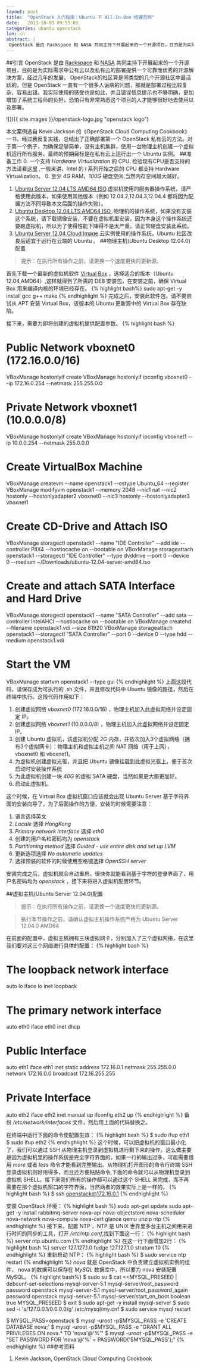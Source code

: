 ```yaml
---
layout: post
title:  "OpenStack 入门指南：Ubuntu 下 All-In-One 搭建范例"
date:   2013-10-03 09:55:09
categories: ubuntu openstack
lan: cn
abstract: |
 OpenStack 是由 Rackspace 和 NASA 共同主持下开展起来的一个开源项目，目的是为实际需求中公有云以及私有云的部署提供一个可靠而优秀的开源解决方案，经过几年的发展， OpenStack的社区算是同类型的几个开源社区中最活跃的。但是 OpenStack 一直有一个很多人诟病的问题，那就是部署过程比较复杂，容易出错。
---
```

##引言
OpenStack 是由 [Rackspace][rackspace] 和 [NASA][nasa] 共同主持下开展起来的一个开源项目，目的是为实际需求中公有云以及私有云的部署提供一个可靠而优秀的开源解决方案，经过几年的发展， OpenStack的社区算是同类型的几个开源社区中最活跃的。但是 OpenStack 一直有一个很多人诟病的问题，那就是部署过程比较复杂，容易出错。我实际使用的感受也是如此，并且错误信息提示也不够明确，更加增加了系统工程师的负担，恐怕只有非常熟悉这个项目的人才能够很好地去使用以及部署。

![]({{ site.images }}/openstack-logo.jpg "openstack logo")

本文案例选自 Kevin Jackson 的《OpenStack Cloud Computing Cookbook》一书，经过我反复实践，总结出了正确部署第一个 OpenStack 私有云的方法。对于第一个例子，为确保足够简单，没有主机集群，使用一台物理主机创建一个虚拟机运行所有服务。最终的预期目标是在私有云上运行出一个 Ubuntu 实例。
##准备工作
0. 一个支持 *Hardware Virtualization* 的 CPU. 检验现有CPU是否支持的方法请看[这里][check-hv] ,一般来讲，Intel 的 i 系列开始之后的 CPU 都支持 Hardware Virtualization。
0. 至少 *4G* RAM，*100G* 硬盘空间.当然内存空间越大越好。
1. [Ubuntu Server 12.04 LTS AMD64 ISO][ubuntu server 12.04].虚拟机使用的服务器操作系统，请严格使用此版本，如果使用其他版本（例如 12.04.2,12.04.3,12.04.4 都将因为配置方法不同导致本文后面的操作失败）。
2. [Ubuntu Desktop 12.04 LTS AMD64 ISO ][ubuntu desktop 12.04].物理机的操作系统，如果没有安装这个系统，请下载镜像安装，不要在虚拟机里安装，因为本身这个操作系统还要跑虚拟机，所以为了使得性能下降得不是太严重，请正常硬盘安装此系统。
3. [Ubuntu Server 12.04 Cloud Image][ubuntu server 12.04 cloud image].云实例使用的操作系统，Ubuntu 社区改良后适宜于运行在云端的 Ubuntu 。
##物理主机(Ubuntu Desktop 12.04.0)配置

>提示：在执行所有操作之前，请更换一个速度更快的更新源。

首先下载一个最新的虚拟机软件 [Virtual Box][virtual box download] ，选择适合的版本（Ubuntu 12.04,AMD64）,这样就得到了所需的 DEB 安装包，在安装之前，确保 Virtual Box 用来编译内核的环境已经存在。
{% highlight bash%}
sudo apt-get -y install gcc g++ make
{% endhighlight %}
完成之后，安装此软件包。请不要尝试从 APT 安装 Virtual Box，该版本的 Ubuntu 更新源中的 Virtual Box 存在缺陷。

接下来，需要为即将创建的虚拟机提供配置参数。
{% highlight bash %}
# Public Network vboxnet0 (172.16.0.0/16)
VBoxManage hostonlyif create
VBoxManage hostonlyif ipconfig vboxnet0 --ip 172.16.0.254 --netmask 255.255.0.0
# Private Network vboxnet1 (10.0.0.0/8)
VBoxManage hostonlyif create
VBoxManage hostonlyif ipconfig vboxnet1 --ip 10.0.0.254 --netmask 255.0.0.0

# Create VirtualBox Machine
VBoxManage createvm --name openstack1 --ostype Ubuntu_64 --register
VBoxManage modifyvm openstack1 --memory 2048 --nic1 nat --nic2 hostonly --hostonlyadapter2 vboxnet0 --nic3 hostonly --hostonlyadapter3 vboxnet1

# Create CD-Drive and Attach ISO
VBoxManage storagectl openstack1 --name "IDE Controller" --add ide --controller PIIX4 --hostiocache on --bootable on
VBoxManage storageattach openstack1 --storagectl "IDE Controller" --type dvddrive --port 0 --device 0 --medium ~/Downloads/ubuntu-12.04-server-amd64.iso

# Create and attach SATA Interface and Hard Drive
VBoxManage storagectl openstack1 --name "SATA Controller" --add sata --controller IntelAHCI --hostiocache on --bootable on
VBoxManage createhd --filename openstack1.vdi --size 81920
VBoxManage storageattach openstack1 --storagectl "SATA Controller" --port 0 --device 0 --type hdd --medium openstack1.vdi

# Start the VM
VBoxManage startvm openstack1 --type gui
{% endhighlight %}
上面这段代码，请保存成为可执行的 .sh 文件，并且修改代码中 Ubuntu 镜像的路径，然后在终端中执行。这段代码作用如下：


1. 创建虚拟网络 *vboxnet0* (172.16.0.0/16) ，物理主机加入此虚拟网络并设定固定 IP。
2. 创建虚拟网络 *vboxnet1* (10.0.0.0/8) ，物理主机加入此虚拟网络并设定固定 IP。
3. 创建 Ubuntu 虚拟机，该虚拟机分配 *2G* 内存，并依次加入3个虚拟网络（拥有3个虚拟网卡）：物理主机和虚拟主机之间 NAT 网络（用于上网），vboxnet0 和 vboxnet1。
4. 为虚拟机创建虚拟光驱，并且把 Ubuntu 镜像挂载到此虚拟光驱上，便于首次启动时安装操作系统
5. 为此虚拟机创建一块 *40G* 的虚拟 SATA 硬盘，当然如果更大那更加好。
6. 启动此虚拟机。

这个时候，在 Virtual Box 虚拟机窗口应该就会出现 Ubuntu Server 基于字符界面的安装向导了，为了后面操作的方便，安装的时候需要注意：
1. 语言选择英文
2. *Locale* 选择 *HongKong*
3. *Primary network interface* 选择 *eth0*
4. 创建的用户名和密码均为 *openstack*
5. *Partitioning method* 选择 *Guided - use entire disk and set up LVM*
6. 更新选项选择 *No automatic updates*
7. 选择预装的软件的时候使用空格键选择 *OpenSSH server*

安装完成之后，虚拟机就会自动重启，很快你就能看到基于字符的登录界面了，用户名密码均为 *openstack* ，接下来将进入虚拟机配置环节。

##虚拟主机(Ubuntu Server 12.04.0)配置

>提示：在执行所有操作之前，请更换一个速度更快的更新源。

>执行本节操作之前，请确认虚拟主机操作系统严格为 Ubuntu Server 12.04.0 AMD64

在前面的配置中，虚拟主机拥有三块虚拟网卡，分别加入了三个虚拟网络，在这里我们要对这三个网络进行具体的配置：
{% highlight bash %}
# The loopback network interface
auto lo
iface lo inet loopback

# The primary network interface
auto eth0
iface eth0 inet dhcp

# Public Interface
auto eth1
iface eth1 inet static
  address 172.16.0.1
  netmask 255.255.0.0
  network 172.16.0.0
  broadcast 172.16.255.255

# Private Interface
auto eth2
iface eth2 inet manual
  up ifconfig eth2 up
{% endhighlight %}
备份 */etc/network/interfaces* 文件，然后用上面的代码替换之。

在终端中运行下面的命令使配置生效：
{% highlight bash %}
$ sudo ifup eth1
$ sudo ifup eth2
{% endhighlight %}
这个时候，可以把虚拟机的窗口最小化了，我们可以通过 SSH 从物理主机登录到虚拟机进行剩下来的操作。这么做主要是因为虚拟机里的操作系统是完全字符界面的，如果一行的输出过多，可能需要借用 *more* 或者 *less* 命令才能看到完整输出。从物理机打开图形的命令行终端 SSH 登录虚拟机则好用得多，而且还方便粘贴命令,下面的命令就可以从物理机登录到虚拟机 SHELL。接下来我们所有的操作都可以通过这个 SHELL 来完成，而不再需要在那个虚拟机窗口的字符界面，当然两者的效果实际上是一样的。
{% highlight bash %}
$ ssh openstack@172.16.0.1
{% endhighlight %}

安装 OpenStack 环境：
{% highlight bash %}
sudo apt-get update
sudo apt-get -y install rabbitmq-server nova-api nova-objectstore nova-scheduler nova-network nova-compute nova-cert glance qemu unzip ntp
{% endhighlight %}
接下来，配置 NTP ，NTP 是 UNIX 世界里多台主机之间用来进行时间的同步的工具，打开 */etc/ntp.conf*,找到下面这一行：
{% highlight bash %}
server ntp.ubuntu.com
{% endhighlight %}
在这一行下面增加2行：
{% highlight bash %}
server 127.127.1.0
fudge 127.127.1.0 stratum 10
{% endhighlight %}
重新启动 NTP：
{% highlight bash %}
$ sudo service ntp restart
{% endhighlight %}
*nova* 就是 OpenStack 中负责建立虚拟机实例的组件， nova 的数据可以保存在 *MySQL* 数据库中，所以要为 nova 安装配置 MySQL。
{% highlight bash%}
$ sudo su
$ cat <<MYSQL_PRESEED | debconf-set-selections
mysql-server-5.1 mysql-server/root_password password openstack
mysql-server-5.1 mysql-server/root_password_again password openstack
mysql-server-5.1 mysql-server/start_on_boot boolean true
MYSQL_PRESEED
$ exit
$ sudo apt-get -y install mysql-server
$ sudo sed -i 's/127.0.0.1/0.0.0.0/g' /etc/mysql/my.cnf
$ sudo service mysql restart

$ MYSQL_PASS=openstack
$ mysql -uroot -p$MYSQL_PASS -e 'CREATE DATABASE nova;'
$ mysql -uroot -p$MYSQL_PASS -e "GRANT ALL PRIVILEGES ON nova.* TO 'nova'@'%'"
$ mysql -uroot -p$MYSQL_PASS -e "SET PASSWORD FOR 'nova'@'%' = PASSWORD('$MYSQL_PASS');"
{% endhighlight %}
##参考资料
1. Kevin Jackson, OpenStack Cloud Computing Cookbook

[rackspace]: http://www.rackspace.com "Rackspace"
[nasa]: http://www.nasa.gov "NASA"
[check-hv]: https://help.ubuntu.com/community/KVM/Installation
[ubuntu server 12.04]: http://old-releases.ubuntu.com/releases/12.04.0/ubuntu-12.04-server-amd64.iso
[ubuntu desktop 12.04]: http://old-releases.ubuntu.com/releases/12.04.0/ubuntu-12.04-desktop-amd64.iso
[ubuntu server 12.04 cloud image]: http://cloud-images.ubuntu.com/precise/current/precise-server-cloudimg-amd64.tar.gz
[virtual box download]:https://www.virtualbox.org/wiki/Downloads
